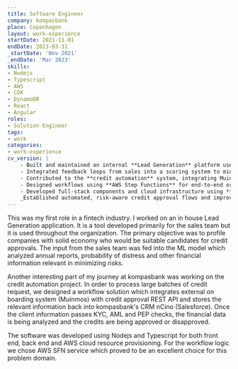 ```yaml
---
title: Software Engineer
company: kompasbank
place: Copenhagen
layout: work-experience
startDate: 2021-11-01
endDate: 2023-03-31
_startDate: 'Nov 2021'
_endDate: 'Mar 2023'
skills:
- Nodejs
- Typescript
- AWS
- CDK
- DynamoDB
- React
- Angular
roles:
- Solution Engineer
tags:
- work
categories:
- work-experience
cv_version: |
    - Built and maintained an internal **Lead Generation** platform used by sales and risk teams to identify creditworthy companies based on ML analysis of annual reports and financial data
    - Integrated feedback loops from sales into a scoring system to minimize credit risk exposure
    - Contributed to the **credit automation** system, integrating Muinmos (onboarding/KYC) with a credit approval REST API and CRM (nCino/Salesforce)
    - Designed workflows using **AWS Step Functions** for end-to-end orchestration of KYC, AML, PEP checks, and financial approvals
    - Developed full-stack components and cloud infrastructure using **Node.js**, **TypeScript**, and AWS CDK
    _Established automated, risk-aware credit approval flows and improved operational efficiency across departments._
---
```


This was my first role in a fintech industry. I worked on an in house Lead Generation application. It is a tool developed primarily for the sales team but it is used throughout the organization.
The primary objective was to profile companies with solid economy who would be suitable candidates for credit approvals. The input from the sales team was fed into the ML model which analyzed annual reports,
probability of distress and other financial information relevant in minimizing risks.

Another interesting part of my journey at kompasbank was working on the credit automation project. In order to process large batches of credit request, we designed a workflow solution which
integrates external on boarding system (Muinmos) with credit approval REST API and stores the relevant information back into kompasbank's CRM nCino (Salesforce). Once the client information passes KYC, AML and PEP
checks, the financial data is being analyzed and the credits are being approved or disapproved.

The software was developed using Nodejs and Typescript for both front end, back end and AWS cloud resource provisioning. For the workflow logic we chose AWS SFN service which proved to be an excellent choice
for this problem domain.

